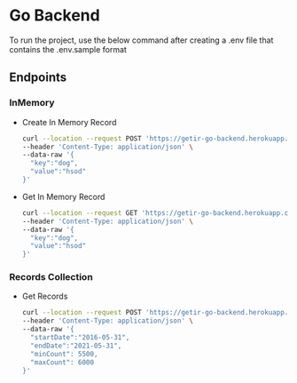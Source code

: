 # Go Backend

To run the project, use the below command after creating a .env file that contains the .env.sample format

## Endpoints

### InMemory

- Create In Memory Record
  ```bash
  curl --location --request POST 'https://getir-go-backend.herokuapp.com/in-memory/create' \
  --header 'Content-Type: application/json' \
  --data-raw '{
    "key":"dog",
    "value":"hsod"
  }'
  ```
- Get In Memory Record
  ```bash
  curl --location --request GET 'https://getir-go-backend.herokuapp.com/in-memory?key=dog' \
  --header 'Content-Type: application/json' \
  --data-raw '{
    "key":"dog",
    "value":"hsod"
  }'
  ```

### Records Collection

- Get Records
  ```bash
  curl --location --request POST 'https://getir-go-backend.herokuapp.com/get-records' \
  --header 'Content-Type: application/json' \
  --data-raw '{
    "startDate":"2016-05-31",
    "endDate":"2021-05-31",
    "minCount": 5500,
    "maxCount": 6000
  }'
  ```
